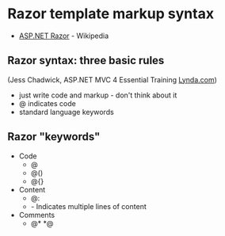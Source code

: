 # Razor template markup syntax  

- [ASP.NET Razor](https://en.wikipedia.org/wiki/ASP.NET_Razor) - Wikipedia

## Razor syntax: three basic rules  
(Jess Chadwick, ASP.NET MVC 4 Essential Training [Lynda.com](https://www.lynda.com))
 - just write code and markup - don't think about it  
 - @ indicates code  
 - standard language keywords  

## Razor "keywords"
 - Code  
   - @  
   - @()  
   - @{}  
 - Content  
   - @:  
   - <text> </text>  - Indicates multiple lines of content
 - Comments  
   - @*  *@  
